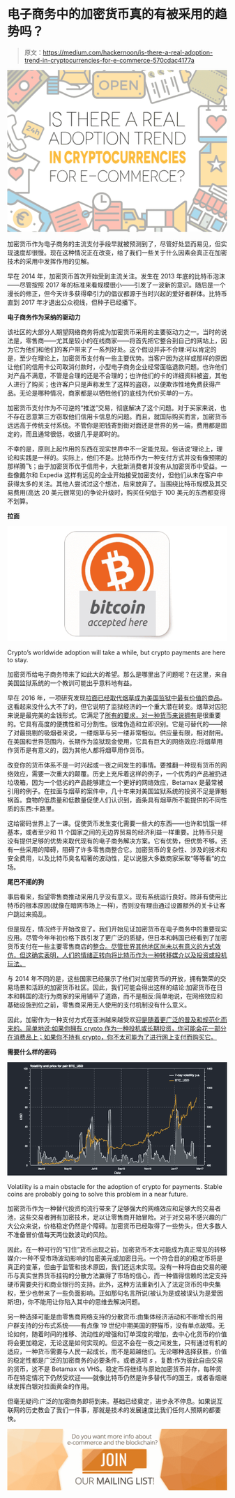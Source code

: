 # 电子商务中的加密货币真的有被采用的趋势吗？

> 原文：<https://medium.com/hackernoon/is-there-a-real-adoption-trend-in-cryptocurrencies-for-e-commerce-570cdac4177a>

![](img/1420d2ec64a36c4f009ecbcbaf0fd5b3.png)

加密货币作为电子商务的主流支付手段早就被预测到了，尽管好处显而易见，但实现速度却很慢。现在这种情况正在改变，给了我们一些关于什么因素会真正在加密技术的采用中发挥作用的见解。

早在 2014 年，加密货币首次开始受到主流关注。发生在 2013 年底的比特币泡沫——尽管按照 2017 年的标准来看规模很小——引发了一波新的意识。随后是一个漫长的修正，但今天许多获得牵引力的倡议都源于当时兴起的爱好者群体。比特币直到 2017 年才退出公众视线，但种子已经播下。

**电子商务作为采纳的驱动力**

该社区的大部分人期望网络商务将成为加密货币采用的主要驱动力之一。当时的说法是，零售商——尤其是较小的在线商家——将首先把它整合到自己的网站上，因为它为他们和他们的客户带来了一系列好处。这个假设并非不合理:可以肯定的是，至少在理论上，加密货币支付有一些主要优势。当客户因为这样或那样的原因让他们的信用卡公司取消付款时，小型电子商务企业经常面临退款问题。也许他们对产品不满意，不管是合理的还是不合理的；也许他们的卡的详细资料被盗，其他人进行了购买；也许客户只是声称发生了这样的盗窃，以便欺诈性地免费获得产品。无论是哪种情况，商家都是以牺牲他们的底线为代价买单的一方。

加密货币支付作为不可逆的“推送”交易，彻底解决了这个问题。对于买家来说，也不存在恶意第三方窃取他们信用卡信息的问题。而且，就国际购买而言，加密货币远远高于传统支付系统。不管你是把钱寄到街对面还是世界的另一端，费用都是固定的，而且通常很低，收据几乎是即时的。

不幸的是，原则上起作用的东西在现实世界中不一定能兑现。俗话说‘理论上，理论和实践是一样的。实际上，他们不是。比特币作为一种支付方式并没有像预期的那样腾飞；由于加密货币优于信用卡，大批新消费者并没有从加密货币中受益。一些像戴尔和 Expedia 这样有远见的企业开始接受加密支付，但他们从未在客户中获得太多的关注。其他人尝试过这个想法，后来放弃了。当围绕比特币规模及其交易费用(高达 20 美元很常见)的争论升级时，购买任何低于 100 美元的东西都变得不划算。

**拉面**

![](img/2a7a0d8992f723aef4f6ebca42ab5269.png)

Crypto’s worldwide adoption will take a while, but crypto payments are here to stay.

加密货币给电子商务带来了如此大的希望。那么是哪里出了问题呢？在这里，来自美国监狱系统的一个教训可能出乎意料地有益。

早在 2016 年，一项研究发现[拉面已经取代烟草成为美国监狱中最有价值的商品](http://www.bbc.co.uk/news/world-us-canada-37162373)。这看起来没什么大不了的，但它说明了监狱经济的一个重大潜在转变。烟草对囚犯来说是最完美的金钱形式。它满足了[所有的要求，对一种货币来说拥有](http://money.visualcapitalist.com/infographic-the-properties-of-money/)是很重要的。它具有高度的便携性和可分割性。很难伪造和立即识别。它是可替代的——除了对最挑剔的吸烟者来说，一缕烟草与另一缕非常相似。供应量有限，相对耐用。在美国和世界范围内，长期作为监狱现金使用，它具有巨大的网络效应:将烟草用作货币是有意义的，因为其他人都将烟草用作货币。

改变你的货币体系不是一时兴起或一夜之间发生的事情。要推翻一种现有货币的网络效应，需要一次重大的颠覆。历史上充斥着这样的例子，一个优秀的产品被扔进垃圾箱，因为一个低劣的产品能够建立一个更好的网络效应，Betamax 是最常被引用的例子。在拉面与烟草的案件中，几十年来对美国监狱系统的投资不足是罪魁祸首。食物的低质量和低数量促使人们认识到，面条具有烟草所不能提供的不同性质的东西:卡路里。

这给密码世界上了一课。促使货币发生变化需要一些大的东西——也许和饥饿一样基本，或者至少和 11 个国家之间的无边界贸易的经济利益一样重要。比特币只是没有提供足够的优势来取代现有的电子商务解决方案。它有优势，但优势不够。还有一些采用的障碍，阻碍了许多零售商整合它。加密货币的复杂性、涉及的技术和安全费用，以及比特币臭名昭著的波动性，足以说服大多数商家采取“等等看”的立场。

**尾巴不摇的狗**

事后看来，指望零售商推动采用几乎没有意义。现有系统运行良好。除非有使用比特币的根本原因(就像在暗网市场上一样)，否则没有理由通过设置额外的关卡让客户跳过来捣乱。

但是现在，情况终于开始改变了。我们开始见证加密货币在电子商务中的重要现实应用。尽管今年年初价格下跌引发了更广泛的质疑，但日本和韩国已经看到了加密货币支付在一些主要零售商店的[整合。尽管世界其他地区尚未以有意义的方式效仿，但这确实表明，人们的情绪正转向将比特币作为一种转移媒介以及投资或投机玩法。](https://www.newsbtc.com/2018/04/02/despite-price-drop-bitcoin-adoption-is-strong-in-japan-and-south-korea/)

与 2014 年不同的是，这些国家已经展示了他们对加密货币的开放，拥有繁荣的交易场景和活跃的加密货币社区。因此，我们可能会得出这样的结论:加密货币在日本和韩国的流行为商家的采用铺平了道路，而不是相反:简单地说，在网络效应和基础设施到位之前，零售商采用无人使用的支付机制没有什么意义。

因此，加密作为一种支付方式在亚洲越来越受欢迎[是随着更广泛的普及和规范化而来的。简单地说:如果你拥有 crypto 作为一种投机或长期投资，你可能会花一部分在消费品上；如果你不持有 crypto，你不太可能为了进行网上支付而购买它。](https://www.coindesk.com/crypto-payments-are-booming-in-asia/)

**需要什么样的密码**

![](img/5a4eea8c9f8f8da927cf1630d7408c1d.png)

Volatility is a main obstacle for the adoption of crypto for payments. Stable coins are probably going to solve this problem in a near future.

加密货币作为一种替代投资的流行带来了足够强大的网络效应和足够大的交易者池，这些交易者拥有加密技术，足以让零售商开始冒险。对于对交易不感兴趣的广大公众来说，价格稳定仍然是个障碍。加密货币已经取得了一些势头，但大多数人不准备冒价值每天两位数波动的风险。

因此，在一种可行的“钉住”货币出现之前，加密货币不太可能成为真正常见的转移媒介:一种不受市场波动影响的加密美元或加密日元。一个符合目的的稳定币将是真正的变革，但由于监管和技术原因，我们还远未实现。没有一种将自由交易的硬币与真实世界货币挂钩的分散方法赢得了市场的信心，而一种值得信赖的法定支持硬币需要央行和商业银行的支持。此外，这种方法重新引入了法定货币的中央集权，至少也带来了一些负面影响。正如那句名言所说(被认为是或被误认为是爱因斯坦)，你不能用让你陷入其中的思维去解决问题。

另一种选择可能是由零售商网络支持的分散货币:由集体经济活动和不断增长的用户群支持的分布式系统——有点像 19 世纪中期美国的野猫币，没有单点故障。无论如何，随着时间的推移、流动性的增强和订单深度的增加，去中心化货币的价值将会更加稳定，无论这是如何实现的。但这不会在一夜之间发生，只有通过有机的适应，一种货币需要与人民一起成长，而不是超越他们。无论哪种选择获胜，价值的稳定性都是广泛的加密商务的必要条件。或者选项 *s* ，复数:作为彼此自由交易的货币，这不是 Betamax vs VHS。稳定币将继续与原始加密货币并存，每种货币在特定情况下仍然受欢迎——就像比特币仍然是许多替代币的国王，或者香烟继续发挥白银对拉面黄金的作用。

但毫无疑问:广泛的加密商务即将到来。基础已经奠定，进步永不停息。如果说互联网的历史教会了我们一件事，那就是技术的发展速度比我们任何人预期的都要快。

[![](img/19eb855969c27660dd70a20d646b6263.png)](https://bitboost.us16.list-manage.com/subscribe?u=901777890856c2c7e6a24ce6f&id=faeabecfc6)